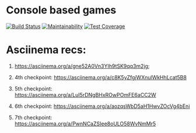 # Console based games
[![Build Status](https://travis-ci.org/tungatarovM/project-lvl1-s348.svg?branch=master)](https://travis-ci.org/tungatarovM/project-lvl1-s348)
[![Maintainability](https://api.codeclimate.com/v1/badges/1e6a1fd9abc6f4d4565c/maintainability)](https://codeclimate.com/github/tungatarovM/project-lvl1-s348/maintainability)
[![Test Coverage](https://api.codeclimate.com/v1/badges/1e6a1fd9abc6f4d4565c/test_coverage)](https://codeclimate.com/github/tungatarovM/project-lvl1-s348/test_coverage)
# Asciinema recs:
1. https://asciinema.org/a/gne52A0Vn3YIh9tSK9qq3m2jg;

2. 4th checkpoint: https://asciinema.org/a/c8K5yZfgjWXnulWkHhLcat5B8

3. 5th checkpoint: https://asciinema.org/a/LuI5rDNgBHxROwPOmFE6aCC2W

4. 6th checkpoint: https://asciinema.org/a/aozqsWbD5aH1HwvZOcVg4bEni

5. 7th checkpoint: https://asciinema.org/a/PwnNCaZSIee8oULO58WvNmMr5
